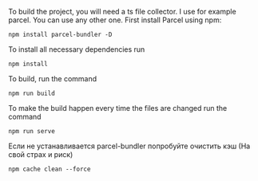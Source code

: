 To build the project, you will need a ts file collector. I use for example parcel. You can use any other one.
First install Parcel using npm:

```
npm install parcel-bundler -D
```

To install all necessary dependencies run

```
npm install
```

To build, run the command

```
npm run build
```

To make the build happen every time the files are changed run the command

```
npm run serve
```

Если не устанавливается parcel-bundler попробуйте очистить кэш (На свой страх и риск)

```
npm cache clean --force
```
